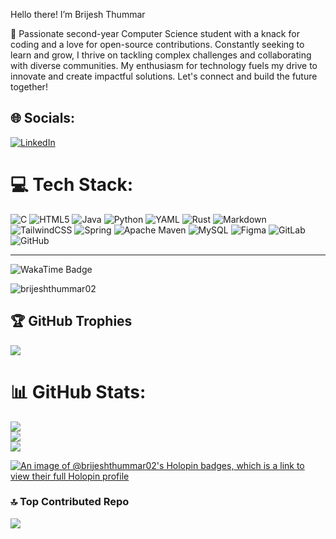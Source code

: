 Hello there! I’m Brijesh Thummar 

🌟 Passionate second-year Computer Science student with a knack for coding and a love for open-source contributions. Constantly seeking to learn and grow, I thrive on tackling complex challenges and collaborating with diverse communities. My enthusiasm for technology fuels my drive to innovate and create impactful solutions. Let's connect and build the future together!

## 🌐 Socials:
[![LinkedIn](https://img.shields.io/badge/LinkedIn-%230077B5.svg?logo=linkedin&logoColor=white)](https://linkedin.com/in/brijesh-thummar-30103a31a) 

# 💻 Tech Stack:
![C](https://img.shields.io/badge/c-%2300599C.svg?style=flat&logo=c&logoColor=white) ![HTML5](https://img.shields.io/badge/html5-%23E34F26.svg?style=flat&logo=html5&logoColor=white) ![Java](https://img.shields.io/badge/java-%23ED8B00.svg?style=flat&logo=openjdk&logoColor=white) ![Python](https://img.shields.io/badge/python-3670A0?style=flat&logo=python&logoColor=ffdd54) ![YAML](https://img.shields.io/badge/yaml-%23ffffff.svg?style=flat&logo=yaml&logoColor=151515) ![Rust](https://img.shields.io/badge/rust-%23000000.svg?style=flat&logo=rust&logoColor=white) ![Markdown](https://img.shields.io/badge/markdown-%23000000.svg?style=flat&logo=markdown&logoColor=white) ![TailwindCSS](https://img.shields.io/badge/tailwindcss-%2338B2AC.svg?style=flat&logo=tailwind-css&logoColor=white) ![Spring](https://img.shields.io/badge/spring-%236DB33F.svg?style=flat&logo=spring&logoColor=white) ![Apache Maven](https://img.shields.io/badge/Apache%20Maven-C71A36?style=flat&logo=Apache%20Maven&logoColor=white) ![MySQL](https://img.shields.io/badge/mysql-4479A1.svg?style=flat&logo=mysql&logoColor=white) ![Figma](https://img.shields.io/badge/figma-%23F24E1E.svg?style=flat&logo=figma&logoColor=white) ![GitLab](https://img.shields.io/badge/gitlab-%23181717.svg?style=flat&logo=gitlab&logoColor=white) ![GitHub](https://img.shields.io/badge/github-%23121011.svg?style=flat&logo=github&logoColor=white)

---

![WakaTime Badge](https://wakatime.com/badge/user/18cad418-1288-46b3-a938-1a4e75183603/project/54f01579-f601-4c65-beb0-70574a2515b9.svg)

<p align="left"> <img src="https://komarev.com/ghpvc/?username=brijeshthummar02&label=Profile%20views&color=0e75b6&style=flat" alt="brijeshthummar02" /> </p>

## 🏆 GitHub Trophies
![](https://github-profile-trophy.vercel.app/?username=Brijeshthummar02&theme=default&no-frame=false&no-bg=false&margin-w=4)

# 📊 GitHub Stats:
![](https://github-readme-stats.vercel.app/api?username=Brijeshthummar02&theme=catppuccin_latte&hide_border=false&include_all_commits=true&count_private=true)<br/>
![](https://github-readme-streak-stats.herokuapp.com/?user=Brijeshthummar02&theme=catppuccin_latte&hide_border=false)<br/>
![](https://github-readme-stats.vercel.app/api/top-langs/?username=Brijeshthummar02&theme=catppuccin_latte&hide_border=false&include_all_commits=true&count_private=true&layout=compact)

[![An image of @brijeshthummar02's Holopin badges, which is a link to view their full Holopin profile](https://holopin.me/brijeshthummar02)](https://holopin.io/@brijeshthummar02)

### 🔝 Top Contributed Repo
![](https://github-contributor-stats.vercel.app/api?username=Brijeshthummar02&limit=5&theme=panda&combine_all_yearly_contributions=true)

